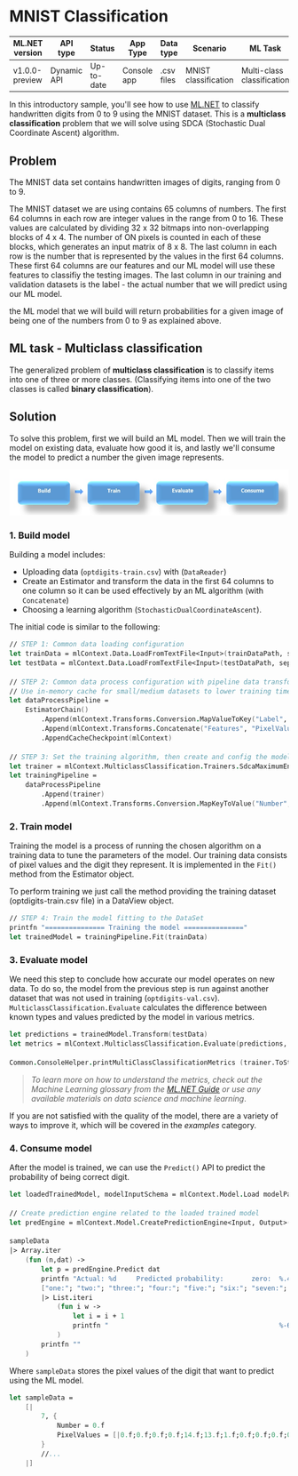 # MNIST Classification

| ML.NET version | API type          | Status                        | App Type    | Data type | Scenario            | ML Task                   | Algorithms                  |
|----------------|-------------------|-------------------------------|-------------|-----------|---------------------|---------------------------|-----------------------------|
| v1.0.0-preview           | Dynamic API | Up-to-date | Console app | .csv files | MNIST classification | Multi-class classification | Sdca Multi-class |

In this introductory sample, you'll see how to use [ML.NET](https://www.microsoft.com/net/learn/apps/machine-learning-and-ai/ml-dotnet) to classify handwritten digits from 0 to 9 using the MNIST dataset. This is a **multiclass classification** problem that we will solve using SDCA (Stochastic Dual Coordinate Ascent) algorithm.

## Problem

The MNIST data set contains handwritten images of digits, ranging from 0 to 9.

The MNIST dataset we are using contains 65 columns of numbers. The first 64 columns in each row are integer values in the range from 0 to 16. These values are calculated by dividing 32 x 32 bitmaps into non-overlapping blocks of 4 x 4. The number of ON pixels is counted in each of these blocks, which generates an input matrix of 8 x 8. The last column in each row is the number that is represented by the values in the first 64 columns. These first 64 columns are our features and our ML model will use these features to classifiy the testing images. The last column in our training and validation datasets is the label - the actual number that we will predict using our ML model.

the ML model that we will build will return probabilities for a given image of being one of the numbers from 0 to 9 as explained above.

## ML task - Multiclass classification
The generalized problem of **multiclass classification** is to classify items into one of three or more classes. (Classifying items into one of the two classes is called **binary classification**).

## Solution
To solve this problem, first we will build an ML model. Then we will train the model on existing data, evaluate how good it is, and lastly we'll consume the model to predict a number the given image represents.

![Build -> Train -> Evaluate -> Consume](../shared_content/modelpipeline.png)

### 1. Build model

Building a model includes: 
* Uploading data (`optdigits-train.csv`) with (`DataReader`)
* Create an Estimator and transform the data in the first 64 columns to one column so it can be used effectively by an ML algorithm (with `Concatenate`)
* Choosing a learning algorithm (`StochasticDualCoordinateAscent`). 


The initial code is similar to the following:
```fsharp
// STEP 1: Common data loading configuration
let trainData = mlContext.Data.LoadFromTextFile<Input>(trainDataPath, separatorChar=',', hasHeader=false)
let testData = mlContext.Data.LoadFromTextFile<Input>(testDataPath, separatorChar=',', hasHeader=false)

// STEP 2: Common data process configuration with pipeline data transformations
// Use in-memory cache for small/medium datasets to lower training time. Do NOT use it (remove .AppendCacheCheckpoint()) when handling very large datasets.
let dataProcessPipeline = 
    EstimatorChain() 
        .Append(mlContext.Transforms.Conversion.MapValueToKey("Label", "Number"))
        .Append(mlContext.Transforms.Concatenate("Features", "PixelValues"))
        .AppendCacheCheckpoint(mlContext)

// STEP 3: Set the training algorithm, then create and config the modelBuilder
let trainer = mlContext.MulticlassClassification.Trainers.SdcaMaximumEntropy("Label", "Features")
let trainingPipeline = 
    dataProcessPipeline
        .Append(trainer)
        .Append(mlContext.Transforms.Conversion.MapKeyToValue("Number", "Label"))
```

### 2. Train model
Training the model is a process of running the chosen algorithm on a training data to tune the parameters of the model. Our training data consists of pixel values and the digit they represent. It is implemented in the `Fit()` method from the Estimator object. 

To perform training we just call the method providing the training dataset (optdigits-train.csv file) in a DataView object.

```fsharp
// STEP 4: Train the model fitting to the DataSet
printfn "=============== Training the model ==============="
let trainedModel = trainingPipeline.Fit(trainData)
```
### 3. Evaluate model
We need this step to conclude how accurate our model operates on new data. To do so, the model from the previous step is run against another dataset that was not used in training (`optdigits-val.csv`). `MulticlassClassification.Evaluate` calculates the difference between known types and values predicted by the model in various metrics.

```fsharp
let predictions = trainedModel.Transform(testData)
let metrics = mlContext.MulticlassClassification.Evaluate(predictions, "Number", "Score")

Common.ConsoleHelper.printMultiClassClassificationMetrics (trainer.ToString()) metrics
```

>*To learn more on how to understand the metrics, check out the Machine Learning glossary from the [ML.NET Guide](https://docs.microsoft.com/en-us/dotnet/machine-learning/) or use any available materials on data science and machine learning*.

If you are not satisfied with the quality of the model, there are a variety of ways to improve it, which will be covered in the *examples* category.

### 4. Consume model
After the model is trained, we can use the `Predict()` API to predict the probability of being correct digit.

```fsharp
let loadedTrainedModel, modelInputSchema = mlContext.Model.Load modelPath

// Create prediction engine related to the loaded trained model
let predEngine = mlContext.Model.CreatePredictionEngine<Input, Output>(loadedTrainedModel)
            
sampleData
|> Array.iter 
    (fun (n,dat) ->
        let p = predEngine.Predict dat
        printfn "Actual: %d     Predicted probability:       zero:  %.4f" n p.Score.[0]
        ["one:"; "two:"; "three:"; "four:"; "five:"; "six:"; "seven:"; "eight:"; "nine:"]
        |> List.iteri 
            (fun i w ->
                let i = i + 1
                printfn "                                           %-6s %.4f" w p.Score.[i]
            )
        printfn ""
    )
```

Where `sampleData` stores the pixel values of the digit that want to predict using the ML model.

```fsharp
let sampleData = 
    [|
        7, {
            Number = 0.f
            PixelValues = [|0.f;0.f;0.f;0.f;14.f;13.f;1.f;0.f;0.f;0.f;0.f;5.f;16.f;16.f;2.f;0.f;0.f;0.f;0.f;14.f;16.f;12.f;0.f;0.f;0.f;1.f;10.f;16.f;16.f;12.f;0.f;0.f;0.f;3.f;12.f;14.f;16.f;9.f;0.f;0.f;0.f;0.f;0.f;5.f;16.f;15.f;0.f;0.f;0.f;0.f;0.f;4.f;16.f;14.f;0.f;0.f;0.f;0.f;0.f;1.f;13.f;16.f;1.f;0.f|]
        }
		//...
	|]
```
